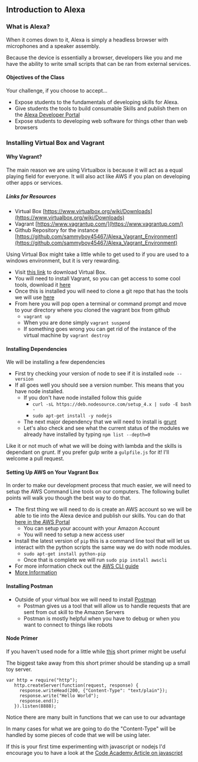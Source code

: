 ## Introduction to Alexa

### What is Alexa?

When it comes down to it, Alexa is simply a headless browser with microphones and a speaker assembly. 

Because the device is essentially a browser, developers like you and me have the ability to write small 
scripts that can be ran from external services.

#### Objectives of the Class

Your challenge, if you choose to accept...

* Expose students to the fundamentals of developing skills for Alexa.
* Give students the tools to build consumable Skills and publish them on the [Alexa Developer Portal](https://developer.amazon.com/edw/home.html)
* Expose students to developing web software for things other than web browsers


### Installing Virtual Box and Vagrant




#### Why Vagrant?

The main reason we are using Virtualbox is because it will act as a equal playing field for everyone. 
It will also act like AWS if you plan on developing other apps or services.

##### Links for Resources
* Virtual Box [https://www.virtualbox.org/wiki/Downloads](https://www.virtualbox.org/wiki/Downloads)
* Vagrant [https://www.vagrantup.com/](https://www.vagrantup.com/)
* Github Repository for the instance [https://github.com/sammyboy45467/Alexa_Vagrant_Environment](https://github.com/sammyboy45467/Alexa_Vagrant_Environment)

Using Virtual Box might take a little while to get used to if you are used to a windows environment, 
but it is very rewarding.

* Visit [this link](https://www.virtualbox.org/wiki/Downloads) to download Virtual Box.
* You will need to install Vagrant, so you can get access to some cool tools, download it [here](https://www.vagrantup.com/)
* Once this is installed you will need to clone a git repo that has the tools we will use [here](https://github.com/sammyboy45467/Alexa_Vagrant_Environment)
* From here you will pop open a terminal or command prompt and move to your directory where you cloned the vagrant box from github
    * `vagrant up`
    * When you are done simply `vagrant suspend`
    * If something goes wrong you can get rid of the instance of the virtual machine by `vagrant destroy`
    
    
#### Installing Dependencies

We will be installing a few dependencies

* First try checking your version of node to see if it is installed `node --version`
* If all goes well you should see a version number. This means that you have node installed.
    * If you don't have node installed follow this guide
        * `curl -sL https://deb.nodesource.com/setup_4.x | sudo -E bash -`
        * `sudo apt-get install -y nodejs`
    * The next major dependency that we will need to install is [grunt](https://github.com/gruntjs/grunt)
    * Let's also check and see what the current status of the modules we already have installed by typing `npm list --depth=0`
        
Like it or not much of what we will be doing with lambda and the skills is dependant on grunt. If you prefer gulp write a `gulpfile.js` for it! I'll welcome a pull request.



<!--#### Setting up Grunt-->

<!--To setup Grunt we will use the following commands-->
<!--`-->
<!--npm install -g grunt grunt-cli-->
<!--`-->

<!--You may also want to-->

#### Setting Up AWS on Your Vagrant Box
In order to make our development process that much easier, we will need to setup the AWS Command Line tools on our computers. The following bullet points will walk you though the best way to do that.

* The first thing we will need to do is create an AWS account so we will be able to tie into the Alexa device and publish our skills. You can do that [here in the AWS Portal](https://aws.amazon.com/)
	* You can setup your account with your Amazon Account
	* You will need to setup a new access user
* Install the latest version of `pip` this is a command line tool that will let us interact with the python scripts the same way we do with node modules.
    * `sudo apt-get install python-pip`
    * Once that is complete we will run `sudo pip install awscli`
* For more information check out the [AWS CLI guide](https://aws.amazon.com/cli/) 
* [More Information](http://docs.aws.amazon.com/cli/latest/userguide/cli-chap-welcome.html)

#### Installing Postman
    
* Outside of your virtual box we will need to install [Postman](https://www.getpostman.com/)
    * Postman gives us a tool that will allow us to handle requests that are sent from out skill to the Amazon Servers
    * Postman is mostly helpful when you have to debug or when you want to connect to things like robots


#### Node Primer

If you haven't used node for a little while [this](http://www.nodebeginner.org) short primer might be useful

The biggest take away from this short primer should be standing up a small toy server.

```
var http = require("http");
   http.createServer(function(request, response) {
     response.writeHead(200, {"Content-Type": "text/plain"});
     response.write("Hello World");
     response.end();
   }).listen(8888);
```

Notice there are many built in functions that we can use to our advantage

In many cases for what we are going to do the "Content-Type" will be handled by some 
pieces of code that we will be using later.

If this is your first time experimenting with javascript or nodejs I'd encourage you to have a look at 
the [Code Academy Article on javascript](https://www.codecademy.com/learn/javascript)


